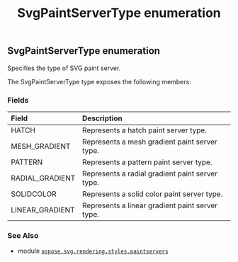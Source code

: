 ﻿---
title: SvgPaintServerType enumeration
second_title: Aspose.SVG for Python via .NET API References
description: 
type: docs
weight: 20
url: /python-net/aspose.svg.rendering.styles.paintservers/svgpaintservertype/
is_root: false
---

## SvgPaintServerType enumeration

Specifies the type of SVG paint server.



The SvgPaintServerType type exposes the following members:

### Fields
| Field | Description |
| :- | :- |
| HATCH | Represents a hatch paint server type. |
| MESH_GRADIENT | Represents a mesh gradient paint server type. |
| PATTERN | Represents a pattern paint server type. |
| RADIAL_GRADIENT | Represents a radial gradient paint server type. |
| SOLIDCOLOR | Represents a solid color paint server type. |
| LINEAR_GRADIENT | Represents a linear gradient paint server type. |



### See Also
* module [`aspose.svg.rendering.styles.paintservers`](..)
